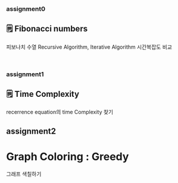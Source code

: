 ### assignment0

## 🗒️ Fibonacci numbers

피보나치 수열 Recursive Algorithm, Iterative Algorithm 시간복잡도 비교

<br/>

### assignment1

## 🗒️ Time Complexity

recerrence equation의 time Complexity 찾기

## assignment2

# Graph Coloring : Greedy

그래프 색칠하기
